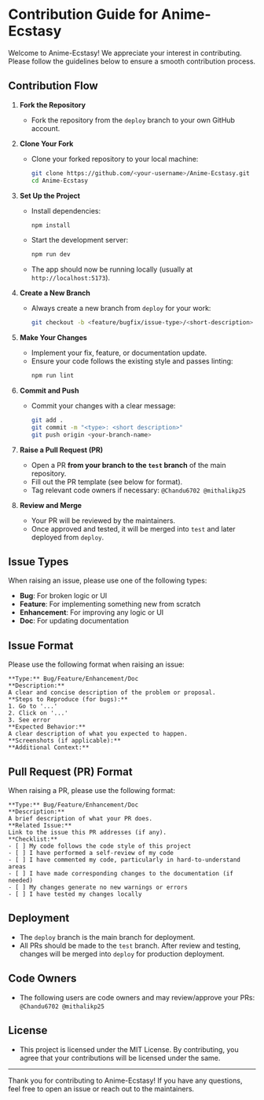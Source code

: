 # Contribution Guide for Anime-Ecstasy

Welcome to Anime-Ecstasy! We appreciate your interest in contributing. Please follow the guidelines below to ensure a smooth contribution process.

## Contribution Flow

1. **Fork the Repository**
   - Fork the repository from the `deploy` branch to your own GitHub account.

2. **Clone Your Fork**
   - Clone your forked repository to your local machine:
     ```bash
     git clone https://github.com/<your-username>/Anime-Ecstasy.git
     cd Anime-Ecstasy
     ```

3. **Set Up the Project**
   - Install dependencies:
     ```bash
     npm install
     ```
   - Start the development server:
     ```bash
     npm run dev
     ```
   - The app should now be running locally (usually at `http://localhost:5173`).

4. **Create a New Branch**
   - Always create a new branch from `deploy` for your work:
     ```bash
     git checkout -b <feature/bugfix/issue-type>/<short-description>
     ```

5. **Make Your Changes**
   - Implement your fix, feature, or documentation update.
   - Ensure your code follows the existing style and passes linting:
     ```bash
     npm run lint
     ```

6. **Commit and Push**
   - Commit your changes with a clear message:
     ```bash
     git add .
     git commit -m "<type>: <short description>"
     git push origin <your-branch-name>
     ```

7. **Raise a Pull Request (PR)**
   - Open a PR **from your branch to the `test` branch** of the main repository.
   - Fill out the PR template (see below for format).
   - Tag relevant code owners if necessary: `@Chandu6702 @mithalikp25`

8. **Review and Merge**
   - Your PR will be reviewed by the maintainers.
   - Once approved and tested, it will be merged into `test` and later deployed from `deploy`.

## Issue Types

When raising an issue, please use one of the following types:
- **Bug**: For broken logic or UI
- **Feature**: For implementing something new from scratch
- **Enhancement**: For improving any logic or UI
- **Doc**: For updating documentation

## Issue Format

Please use the following format when raising an issue:
```
**Type:** Bug/Feature/Enhancement/Doc
**Description:**
A clear and concise description of the problem or proposal.
**Steps to Reproduce (for bugs):**
1. Go to '...'
2. Click on '...'
3. See error
**Expected Behavior:**
A clear description of what you expected to happen.
**Screenshots (if applicable):**
**Additional Context:**
```

## Pull Request (PR) Format

When raising a PR, please use the following format:
```
**Type:** Bug/Feature/Enhancement/Doc
**Description:**
A brief description of what your PR does.
**Related Issue:**
Link to the issue this PR addresses (if any).
**Checklist:**
- [ ] My code follows the code style of this project
- [ ] I have performed a self-review of my code
- [ ] I have commented my code, particularly in hard-to-understand areas
- [ ] I have made corresponding changes to the documentation (if needed)
- [ ] My changes generate no new warnings or errors
- [ ] I have tested my changes locally
```

## Deployment
- The `deploy` branch is the main branch for deployment.
- All PRs should be made to the `test` branch. After review and testing, changes will be merged into `deploy` for production deployment.

## Code Owners
- The following users are code owners and may review/approve your PRs: `@Chandu6702 @mithalikp25`

## License
- This project is licensed under the MIT License. By contributing, you agree that your contributions will be licensed under the same.

---
Thank you for contributing to Anime-Ecstasy! If you have any questions, feel free to open an issue or reach out to the maintainers. 